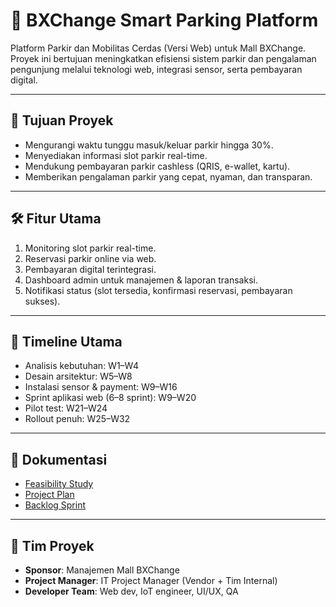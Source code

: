 # 🚗 BXChange Smart Parking Platform

Platform Parkir dan Mobilitas Cerdas (Versi Web) untuk Mall BXChange.  
Proyek ini bertujuan meningkatkan efisiensi sistem parkir dan pengalaman pengunjung melalui teknologi web, integrasi sensor, serta pembayaran digital.

---

## 🎯 Tujuan Proyek
- Mengurangi waktu tunggu masuk/keluar parkir hingga 30%.
- Menyediakan informasi slot parkir real-time.
- Mendukung pembayaran parkir cashless (QRIS, e-wallet, kartu).
- Memberikan pengalaman parkir yang cepat, nyaman, dan transparan.

---

## 🛠️ Fitur Utama
1. Monitoring slot parkir real-time.
2. Reservasi parkir online via web.
3. Pembayaran digital terintegrasi.
4. Dashboard admin untuk manajemen & laporan transaksi.
5. Notifikasi status (slot tersedia, konfirmasi reservasi, pembayaran sukses).

---

## 📅 Timeline Utama
- Analisis kebutuhan: W1–W4
- Desain arsitektur: W5–W8
- Instalasi sensor & payment: W9–W16
- Sprint aplikasi web (6–8 sprint): W9–W20
- Pilot test: W21–W24
- Rollout penuh: W25–W32

---

## 📌 Dokumentasi
- [Feasibility Study](./docs/feasibility-study.md)
- [Project Plan](./docs/project-plan.md)
- [Backlog Sprint](./backlog.md)

---

## 👥 Tim Proyek
- **Sponsor**: Manajemen Mall BXChange
- **Project Manager**: IT Project Manager (Vendor + Tim Internal)
- **Developer Team**: Web dev, IoT engineer, UI/UX, QA
